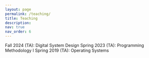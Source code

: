 ```yaml
---
layout: page
permalink: /teaching/
title: Teaching
description: 
nav: true
nav_order: 6
---
```



Fall 2024 (TA): Digital System Design
Spring 2023 (TA): Programming Methodology I
Spring 2019 (TA): Operating Systems
